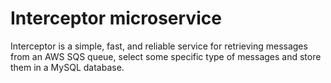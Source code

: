 # Interceptor microservice
 
Interceptor is a simple, fast, and reliable service for retrieving messages from an AWS SQS queue, select some specific 
type of messages and store them in a MySQL database.
